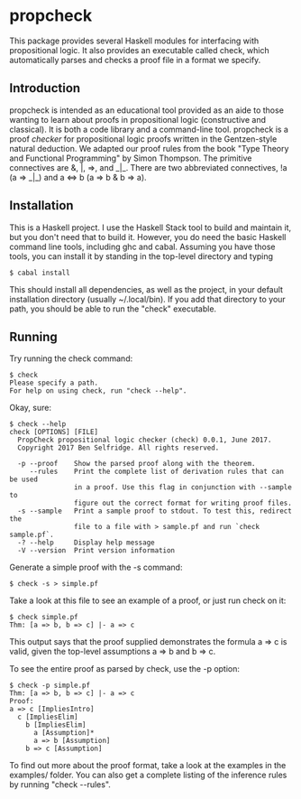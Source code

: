 # propcheck

This package provides several Haskell modules for interfacing with
propositional logic. It also provides an executable called check,
which automatically parses and checks a proof file in a format we
specify.

## Introduction

propcheck is intended as an educational tool provided as an aide to
those wanting to learn about proofs in propositional logic
(constructive and classical). It is both a code library and a
command-line tool. propcheck is a proof *checker* for propositional
logic proofs written in the Gentzen-style natural deduction. We
adapted our proof rules from the book "Type Theory and Functional
Programming" by Simon Thompson. The primitive connectives are &, |,
=>, and \_|\_. There are two abbreviated connectives, !a (a => \_|\_) and
a <=> b (a => b & b => a).

## Installation

This is a Haskell project. I use the Haskell Stack tool to build and
maintain it, but you don't need that to build it. However, you do need
the basic Haskell command line tools, including ghc and
cabal. Assuming you have those tools, you can install it by standing
in the top-level directory and typing

```
$ cabal install
```

This should install all dependencies, as well as the project, in your
default installation directory (usually ~/.local/bin). If you add that
directory to your path, you should be able to run the "check"
executable.

## Running

Try running the check command:

```
$ check
Please specify a path.
For help on using check, run "check --help".
```

Okay, sure:

```
$ check --help
check [OPTIONS] [FILE]
  PropCheck propositional logic checker (check) 0.0.1, June 2017.
  Copyright 2017 Ben Selfridge. All rights reserved.

  -p --proof    Show the parsed proof along with the theorem.
     --rules    Print the complete list of derivation rules that can be used
                in a proof. Use this flag in conjunction with --sample to
                figure out the correct format for writing proof files.
  -s --sample   Print a sample proof to stdout. To test this, redirect the
                file to a file with > sample.pf and run `check sample.pf`.
  -? --help     Display help message
  -V --version  Print version information
```

Generate a simple proof with the -s command:

```
$ check -s > simple.pf
```

Take a look at this file to see an example of a proof, or just run check on it:

```
$ check simple.pf
Thm: [a => b, b => c] |- a => c
```

This output says that the proof supplied demonstrates the formula a =>
c is valid, given the top-level assumptions a => b and b => c.

To see the entire proof as parsed by check, use the -p option:

```
$ check -p simple.pf
Thm: [a => b, b => c] |- a => c
Proof:
a => c [ImpliesIntro]
  c [ImpliesElim]
    b [ImpliesElim]
      a [Assumption]*
      a => b [Assumption]
    b => c [Assumption]
```

To find out more about the proof format, take a look at the examples
in the examples/ folder. You can also get a complete listing of the
inference rules by running "check --rules".
